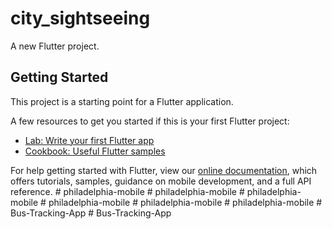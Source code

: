 # city_sightseeing

A new Flutter project.

## Getting Started

This project is a starting point for a Flutter application.

A few resources to get you started if this is your first Flutter project:

- [Lab: Write your first Flutter app](https://flutter.dev/docs/get-started/codelab)
- [Cookbook: Useful Flutter samples](https://flutter.dev/docs/cookbook)

For help getting started with Flutter, view our
[online documentation](https://flutter.dev/docs), which offers tutorials,
samples, guidance on mobile development, and a full API reference.
#   p h i l a d e l p h i a - m o b i l e 
 
 #   p h i l a d e l p h i a - m o b i l e 
 
 #   p h i l a d e l p h i a - m o b i l e 
 
 #   p h i l a d e l p h i a - m o b i l e 
 
 #   p h i l a d e l p h i a - m o b i l e 
 
 #   p h i l a d e l p h i a - m o b i l e 
 
 #   B u s - T r a c k i n g - A p p 
 
 #   B u s - T r a c k i n g - A p p 
 
 




<!-- APP GEN COMMAND -->
<!-- flutter pub run build_runner build -->

<!-- flutter pub run build_runner build --delete-conflicting-outputs -->

